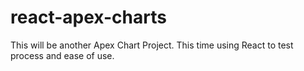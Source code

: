 # react-apex-charts
This will be another Apex Chart Project. This time using React to test process and ease of use. 
